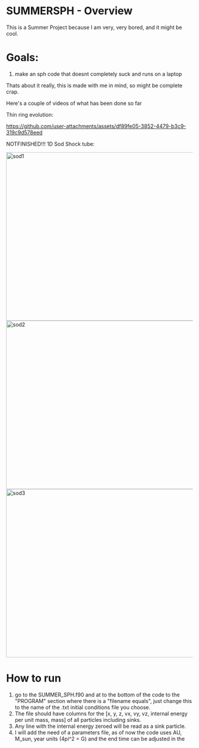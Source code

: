 # SUMMERSPH - Overview

This is a Summer Project because I am very, very bored, and it might be cool.

# Goals:
1. make an sph code that doesnt completely suck and runs on a laptop

Thats about it really, this is made with me in mind, so might be complete crap.



Here's a couple of videos of what has been done so far

Thin ring evolution:

https://github.com/user-attachments/assets/df89fe05-3852-4479-b3c9-319c9d578eed

NOTFINISHED!!!
1D Sod Shock tube:

<img width="578" height="455" alt="sod1" src="https://github.com/user-attachments/assets/533c0a59-b49a-448a-b363-45abea3d7a80" />
<img width="578" height="455" alt="sod2" src="https://github.com/user-attachments/assets/4a678e4f-fc02-40a0-92f0-bb1c26d81a7c" />
<img width="578" height="455" alt="sod3" src="https://github.com/user-attachments/assets/72d8fdd7-0d31-4f36-bd0f-75f2c4a6704e" />





# How to run
1. go to the SUMMER_SPH.f90 and at to the bottom of the code to the "PROGRAM" section where there is a "filename equals",
   just change this to the name of the .txt initial conditions file you choose.
2. The file should have columns for the [x, y, z, vx, vy, vz, internal energy per unit mass, mass] of all particles including sinks.
3. Any line with the internal energy zeroed will be read as a sink particle.
4. I will add the need of a parameters file, as of now the code uses AU, M_sun, year units (4pi^2 = G) and the end time can be adjusted in the 
